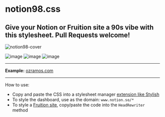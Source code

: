 ﻿# notion98.css

## Give your Notion or Fruition site a 90s vibe with this stylesheet. Pull Requests welcome!

![notion98-cover](https://user-images.githubusercontent.com/62826752/129134207-2766d79c-2983-4d0f-99ad-cbe4105cae1e.jpg)

![image](https://user-images.githubusercontent.com/62826752/128670439-f7791fd2-90dd-4cc3-a233-a496c9ec5f2c.png)
![image](https://user-images.githubusercontent.com/62826752/128670518-60df9501-7655-4036-8304-6f133f1aaeff.png)
![image](https://user-images.githubusercontent.com/62826752/128671034-278ddc85-c8df-4f34-968c-3103f63b2616.png)


---

**Example:** [ozramos.com](https://ozramos.com/9e795003978e4e75839f37b6fe369f04)

---

How to use:
- Copy and paste the CSS into a stylesheet manager [extension like Stylish](https://chrome.google.com/webstore/detail/stylish-custom-themes-for/fjnbnpbmkenffdnngjfgmeleoegfcffe?hl=en)
- To style the dashboard, use as the domain: `www.notion.so/*`
- To style a [Fruition site](https://fruitionsite.com/), copy/paste the code into the `HeadRewriter` method
